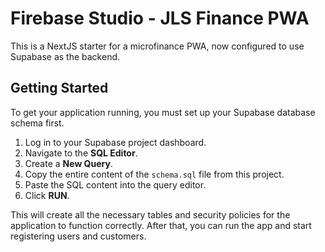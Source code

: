 # Firebase Studio - JLS Finance PWA

This is a NextJS starter for a microfinance PWA, now configured to use Supabase as the backend.

## Getting Started

To get your application running, you must set up your Supabase database schema first.

1.  Log in to your Supabase project dashboard.
2.  Navigate to the **SQL Editor**.
3.  Create a **New Query**.
4.  Copy the entire content of the `schema.sql` file from this project.
5.  Paste the SQL content into the query editor.
6.  Click **RUN**.

This will create all the necessary tables and security policies for the application to function correctly. After that, you can run the app and start registering users and customers.
